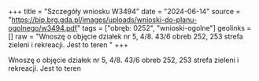 +++
title = "Szczegóły wniosku W3494"
date = "2024-06-14"
source = "https://bip.brg.gda.pl/images/uploads/wnioski-do-planu-ogolnego/w3494.pdf"
tags = ["obręb: 0252", "wnioski-ogolne"]
geolinks = []
raw = "Wnoszę o objęcie działek nr 5, 4/8. 43/6 obreb 252, 253 strefa zieleni i rekreacji. Jest to teren "
+++

Wnoszę o objęcie działek nr 5, 4/8. 43/6 obreb 252, 253 strefa zieleni i rekreacji. Jest to teren



